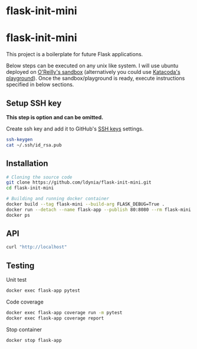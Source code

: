 # flask-init-mini

# flask-init-mini

This project is a boilerplate for future Flask applications.

Below steps can be executed on any unix like system. I will use ubuntu deployed on
[O'Reilly's sandbox](https://learning.oreilly.com/scenarios/ubuntu-sandbox/9781492062837) (alternatively you could use [Katacoda's playground](https://www.katacoda.com/courses/ubuntu/playground2004)). Once the sandbox/playground is ready, execute instructions specified in below sections.

## Setup SSH key

**This step is option and can be omitted.**

Create ssh key and add it to GitHub's [SSH keys](https://github.com/settings/keys) settings.

```bash
ssh-keygen
cat ~/.ssh/id_rsa.pub
```

## Installation

```bash
# Cloning the source code
git clone https://github.com/ldynia/flask-init-mini.git
cd flask-init-mini

# Building and running docker container
docker build --tag flask-mini --build-arg FLASK_DEBUG=True .
docker run --detach --name flask-app --publish 80:8080 --rm flask-mini
docker ps
```

## API

```bash
curl "http://localhost"
```

## Testing

Unit test

```bash
docker exec flask-app pytest
```

Code coverage

```bash
docker exec flask-app coverage run -m pytest
docker exec flask-app coverage report
```

Stop container

```bash
docker stop flask-app
```
